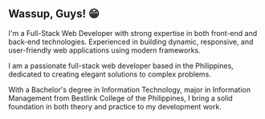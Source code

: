 ## Wassup, Guys! 😁

I'm a Full-Stack Web Developer with strong expertise in both front-end and back-end technologies. Experienced in building dynamic, responsive, and user-friendly web applications using modern frameworks.

I am a passionate full-stack web developer based in the Philippines, dedicated to creating elegant solutions to complex problems.

With a Bachelor's degree in Information Technology, major in Information Management from Bestlink College of the Philippines, I bring a solid foundation in both theory and practice to my development work.

<!--
**japhg/japhg** is a ✨ _special_ ✨ repository because its `README.md` (this file) appears on your GitHub profile.

Here are some ideas to get you started:

- 🔭 I’m currently working on ...
- 🌱 I’m currently learning ...
- 👯 I’m looking to collaborate on ...
- 🤔 I’m looking for help with ...
- 💬 Ask me about ...
- 📫 How to reach me: ...
- 😄 Pronouns: ...
- ⚡ Fun fact: ...
-->
